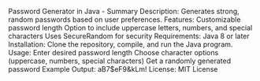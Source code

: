 Password Generator in Java - Summary
Description: Generates strong, random passwords based on user preferences.
Features:
Customizable password length
Option to include uppercase letters, numbers, and special characters
Uses SecureRandom for security
Requirements: Java 8 or later
Installation: Clone the repository, compile, and run the Java program.
Usage:
Enter desired password length
Choose character options (uppercase, numbers, special characters)
Get a randomly generated password
Example Output: aB7$eF9&kLm!
License: MIT License
